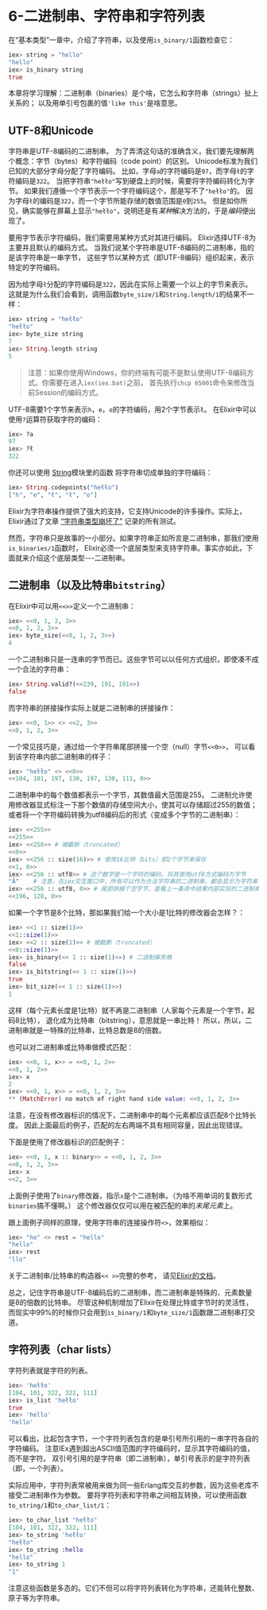 6-二进制串、字符串和字符列表
========================

在“基本类型”一章中，介绍了字符串，以及使用`is_binary/1`函数检查它：

```elixir
iex> string = "hello"
"hello"
iex> is_binary string
true
```

本章将学习理解：二进制串（binaries）是个啥，它怎么和字符串（strings）扯上关系的；
以及用单引号包裹的值`'like this'`是啥意思。

## UTF-8和Unicode

字符串是UTF-8编码的二进制串。
为了弄清这句话的准确含义，我们要先理解两个概念：字节（bytes）和字符编码（code point）的区别。
Unicode标准为我们已知的大部分字母分配了字符编码。
比如，字母`a`的字符编码是`97`，而字母`ł`的字符编码是`322`。
当把字符串`"hełło"`写到硬盘上的时候，需要将字符编码转化为字节。
如果我们遵循一个字节表示一个字符编码这个，那是写不了`"hełło"`的。
因为字母`ł`的编码是`322`，而一个字节所能存储的数值范围是`0`到`255`。
但是如你所见，确实能够在屏幕上显示`"hełło"`，说明还是有*某种*解决方法的，于是*编码*便出现了。

要用字节表示字符编码，我们需要用某种方式对其进行编码。
Elixir选择UTF-8为主要并且默认的编码方式。
当我们说某个字符串是UTF-8编码的二进制串，指的是该字符串是一串字节，
这些字节以某种方式（即UTF-8编码）组织起来，表示特定的字符编码。

因为给字母`ł`分配的字符编码是`322`，因此在实际上需要一个以上的字节来表示。
这就是为什么我们会看到，调用函数`byte_size/1`和`String.length/1`的结果不一样：

```elixir
iex> string = "hełło"
"hełło"
iex> byte_size string
7
iex> String.length string
5
```

>注意：如果你使用Windows，你的终端有可能不是默认使用UTF-8编码方式。你需要在进入`iex(iex.bat)`之前，
首先执行`chcp 65001`命令来修改当前Session的编码方式。

UTF-8需要1个字节来表示`h`，`e`，`o`的字符编码，用2个字节表示`ł`。
在Elixir中可以使用`?`运算符获取字符的编码：

```elixir
iex> ?a
97
iex> ?ł
322
```

你还可以使用
[String](http://elixir-lang.org/docs/stable/elixir/String.html)模块里的函数
将字符串切成单独的字符编码：

```elixir
iex> String.codepoints("hełło")
["h", "e", "ł", "ł", "o"]
```

Elixir为字符串操作提供了强大的支持，它支持Unicode的许多操作。实际上，Elixir通过了文章
[“字符串类型崩坏了”](http://mortoray.com/2013/11/27/the-string-type-is-broken/)
记录的所有测试。

然而，字符串只是故事的一小部分。如果字符串正如所言是二进制串，那我们使用`is_binaries/1`函数时，
Elixir必须一个底层类型来支持字符串。事实亦如此，下面就来介绍这个底层类型---二进制串。

## 二进制串（以及比特串`bitstring`）

在Elixir中可以用`<<>>`定义一个二进制串：

```elixir
iex> <<0, 1, 2, 3>>
<<0, 1, 2, 3>>
iex> byte_size(<<0, 1, 2, 3>>)
4
```

一个二进制串只是一连串的字节而已。这些字节可以以任何方式组织，即使凑不成一个合法的字符串：

```elixir
iex> String.valid?(<<239, 191, 191>>)
false
```

而字符串的拼接操作实际上就是二进制串的拼接操作：

```elixir
iex> <<0, 1>> <> <<2, 3>>
<<0, 1, 2, 3>>
```

一个常见技巧是，通过给一个字符串尾部拼接一个空（null）字节`<<0>>`，
可以看到该字符串内部二进制串的样子：

```elixir
iex> "hełło" <> <<0>>
<<104, 101, 197, 130, 197, 130, 111, 0>>
```

二进制串中的每个数值都表示一个字节，其数值最大范围是255。
二进制允许使用修改器显式标注一下那个数值的存储空间大小，使其可以存储超过255的数值；
或者将一个字符编码转换为utf8编码后的形式（变成多个字节的二进制串）：

```elixir
iex> <<255>>
<<255>>
iex> <<256>> # 被截断（truncated）
<<0>>
iex> <<256 :: size(16)>> # 使用16比特（bits）即2个字节来保存
<<1, 0>>
iex> <<256 :: utf8>> # 这个数字是一个字符的编码，将其使用utf8方式编码为字节
"Ā"    # 注意，在iex交互窗口中，所有可以作为合法字符串的二进制串，都会显示为字符串
iex> <<256 :: utf8, 0>> # 尾部拼接个空字节，查看上一条命令结果内部实际的二进制串
<<196, 128, 0>>
```

如果一个字节是8个比特，那如果我们给一个大小是1比特的修改器会怎样？：

```elixir
iex> <<1 :: size(1)>>
<<1::size(1)>>
iex> <<2 :: size(1)>> # 被截断（truncated）
<<0::size(1)>>
iex> is_binary(<< 1 :: size(1)>>) # 二进制串失格
false
iex> is_bitstring(<< 1 :: size(1)>>)
true
iex> bit_size(<< 1 :: size(1)>>)
1
```

这样（每个元素长度是1比特）就不再是二进制串（人家每个元素是一个字节，起码8比特），
退化成为比特串（bitstring），意思就是一串比特！
所以，所以，二进制串就是一特殊的比特串，比特总数是8的倍数。

也可以对二进制串或比特串做模式匹配：

```elixir
iex> <<0, 1, x>> = <<0, 1, 2>>
<<0, 1, 2>>
iex> x
2
iex> <<0, 1, x>> = <<0, 1, 2, 3>>
** (MatchError) no match of right hand side value: <<0, 1, 2, 3>>
```

注意，在没有修改器标识的情况下，二进制串中的每个元素都应该匹配8个比特长度。
因此上面最后的例子，匹配的左右两端不具有相同容量，因此出现错误。

下面是使用了修改器标识的匹配例子：

```elixir
iex> <<0, 1, x :: binary>> = <<0, 1, 2, 3>>
<<0, 1, 2, 3>>
iex> x
<<2, 3>>
```

上面例子使用了`binary`修改器，指示`x`是个二进制串。（为啥不用单词的复数形式`binaries`搞不懂啊。）
这个修改器仅仅可以用在被匹配的串的*末尾元素*上。

跟上面例子同样的原理，使用字符串的连接操作符`<>`，效果相似：

```elixir
iex> "he" <> rest = "hello"
"hello"
iex> rest
"llo"
```

关于二进制串/比特串的构造器`<< >>`完整的参考，
请见[Elixir的文档](http://elixir-lang.org/docs/stable/elixir/Kernel.SpecialForms.html#%3C%3C%3E%3E/1)。

总之，记住字符串是UTF-8编码后的二进制串，而二进制串是特殊的、元素数量是8的倍数的比特串。
尽管这种机制增加了Elixir在处理比特或字节时的灵活性，
而现实中99%的时候你只会用到`is_binary/1`和`byte_size/1`函数跟二进制串打交道。

## 字符列表（char lists）

字符列表就是字符的列表。

```elixir
iex> 'hełło'
[104, 101, 322, 322, 111]
iex> is_list 'hełło'
true
iex> 'hello'
'hello'
```

可以看出，比起包含字节，一个字符列表包含的是单引号所引用的一串字符各自的字符编码。
注意IEx遇到超出ASCII值范围的字符编码时，显示其字符编码的值，而不是字符。
双引号引用的是字符串（即二进制串），单引号表示的是字符列表（即，一个列表）。

实际应用中，字符列表常被用来做为同一些Erlang库交互的参数，因为这些老库不接受二进制串作为参数。
要将字符列表和字符串之间相互转换，可以使用函数`to_string/1`和`to_char_list/1`：

```elixir
iex> to_char_list "hełło"
[104, 101, 322, 322, 111]
iex> to_string 'hełło'
"hełło"
iex> to_string :hello
"hello"
iex> to_string 1
"1"
```

注意这些函数是多态的。它们不但可以将字符列表转化为字符串，还能转化整数、原子等为字符串。
